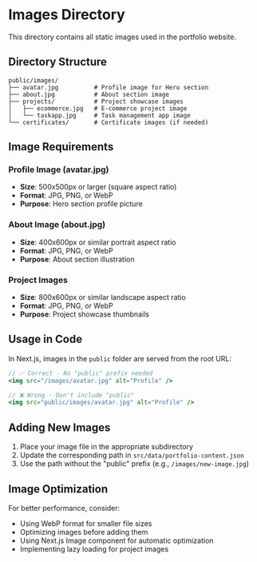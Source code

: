 # Images Directory

This directory contains all static images used in the portfolio website.

## Directory Structure

```
public/images/
├── avatar.jpg          # Profile image for Hero section
├── about.jpg           # About section image
├── projects/           # Project showcase images
│   ├── ecommerce.jpg   # E-commerce project image
│   └── taskapp.jpg     # Task management app image
└── certificates/       # Certificate images (if needed)
```

## Image Requirements

### Profile Image (avatar.jpg)
- **Size**: 500x500px or larger (square aspect ratio)
- **Format**: JPG, PNG, or WebP
- **Purpose**: Hero section profile picture

### About Image (about.jpg)
- **Size**: 400x600px or similar portrait aspect ratio
- **Format**: JPG, PNG, or WebP
- **Purpose**: About section illustration

### Project Images
- **Size**: 800x600px or similar landscape aspect ratio
- **Format**: JPG, PNG, or WebP
- **Purpose**: Project showcase thumbnails

## Usage in Code

In Next.js, images in the `public` folder are served from the root URL:

```jsx
// ✅ Correct - No "public" prefix needed
<img src="/images/avatar.jpg" alt="Profile" />

// ❌ Wrong - Don't include "public"
<img src="public/images/avatar.jpg" alt="Profile" />
```

## Adding New Images

1. Place your image file in the appropriate subdirectory
2. Update the corresponding path in `src/data/portfolio-content.json`
3. Use the path without the "public" prefix (e.g., `/images/new-image.jpg`)

## Image Optimization

For better performance, consider:
- Using WebP format for smaller file sizes
- Optimizing images before adding them
- Using Next.js Image component for automatic optimization
- Implementing lazy loading for project images



